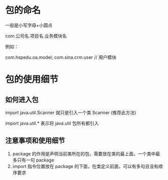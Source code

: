 # 包的命名
一般是小写字母+小圆点

com.公司名.项目名.业务模块名

例如：

com.hspedu.oa.model;
com.sina.crm.user // 用户模块

# 包的使用细节
## 如何进入包
import java.util.Scanner 就只是引入一个类 Scanner (推荐此方法)

import java.util.*  表示将 java.util 包所有都引入

## 注意事项和使用细节
1. package 的作用是声明当前类所在的包，需要放在类的最上面，一个类中最多只有一句 package
2. import 指令位置放在 package 的下面，在类定义前面，可以有多句且没有顺序要求